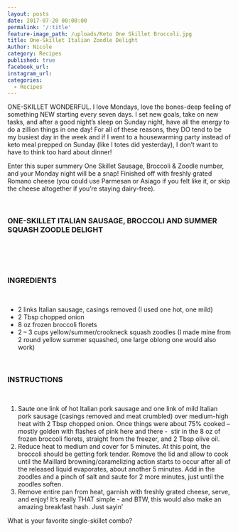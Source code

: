 ```yaml
---
layout: posts
date: 2017-07-20 00:00:00
permalink: '/:title'
feature-image_path: /uploads/Keto One Skillet Broccoli.jpg
title: One-Skillet Italian Zoodle Delight
Author: Nicole
category: Recipes
published: true
facebook_url:
instagram_url:
categories:
  - Recipes
---
```


ONE-SKILLET WONDERFUL. I love Mondays, love the bones-deep feeling of something NEW starting every seven days. I set new goals, take on new tasks, and after a good night’s sleep on Sunday night, have all the energy to do a zillion things in one day! For all of these reasons, they DO tend to be my busiest day in the week and if I went to a housewarming party instead of keto meal prepped on Sunday (like I totes did yesterday), I don’t want to have to think too hard about dinner!

Enter this super summery One Skillet Sausage, Broccoli & Zoodle number, and your Monday night will be a snap! Finished off with freshly grated Romano cheese (you could use Parmesan or Asiago if you felt like it, or skip the cheese altogether if you’re staying dairy-free).

 

### ONE-SKILLET ITALIAN SAUSAGE, BROCCOLI AND SUMMER SQUASH ZOODLE DELIGHT

 

#####  

### INGREDIENTS

 

* 2 links Italian sausage, casings removed (I used one hot, one mild)
* 2 Tbsp chopped onion
* 8 oz frozen broccoli florets
* 2 – 3 cups yellow/summer/crookneck squash zoodles (I made mine from 2 round yellow summer squashed, one large oblong one would also work)

 

### INSTRUCTIONS

 

1. Saute one link of hot Italian pork sausage and one link of mild Italian pork sausage (casings removed and meat crumbled) over medium-high heat with 2 Tbsp chopped onion. Once things were about 75% cooked – mostly golden with flashes of pink here and there -  stir in the 8 oz of frozen broccoli florets, straight from the freezer, and 2 Tbsp olive oil.
2. Reduce heat to medium and cover for 5 minutes. At this point, the broccoli should be getting fork tender. Remove the lid and allow to cook until the Maillard browning/caramelizing action starts to occur after all of the released liquid evaporates, about another 5 minutes. Add in the zoodles and a pinch of salt and saute for 2 more minutes, just until the zoodles soften.
3. Remove entire pan from heat, garnish with freshly grated cheese, serve, and enjoy! It’s really THAT simple - and BTW, this would also make an amazing breakfast hash. Just sayin’

What is your favorite single-skillet combo?